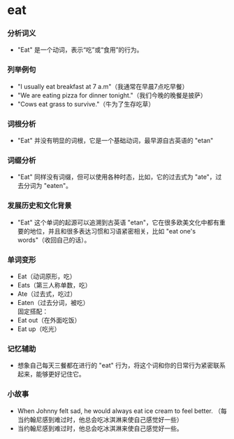 # eat

### 分析词义

  

*   "Eat" 是一个动词，表示“吃”或“食用”的行为。

  

### 列举例句

  

*   "I usually eat breakfast at 7 a.m"（我通常在早晨7点吃早餐）
*   "We are eating pizza for dinner tonight."（我们今晚的晚餐是披萨）
*   "Cows eat grass to survive."（牛为了生存吃草）

  

### 词根分析

  

*   "Eat" 并没有明显的词根，它是一个基础动词，最早源自古英语的 "etan"

  

### 词缀分析

  

*   "Eat" 同样没有词缀，但可以使用各种时态，比如，它的过去式为 "ate"，过去分词为 "eaten"。

  

### 发展历史和文化背景

  

*   "Eat" 这个单词的起源可以追溯到古英语 "etan"，它在很多欧美文化中都有重要的地位，并且和很多表达习惯和习语紧密相关，比如 "eat one's words"（收回自己的话）。

  

### 单词变形

  

*   Eat（动词原形，吃）
*   Eats（第三人称单数，吃）
*   Ate（过去式，吃过）
*   Eaten（过去分词，被吃）  
    固定搭配：
*   Eat out（在外面吃饭）
*   Eat up（吃光）

  

### 记忆辅助

  

*   想象自己每天三餐都在进行的 "eat" 行为，将这个词和你的日常行为紧密联系起来，能够更好记住它。

  

### 小故事

  

*   When Johnny felt sad, he would always eat ice cream to feel better. （每当约翰尼感到难过时，他总会吃冰淇淋来使自己感觉好一些）
*   当约翰尼感到难过时，他总会吃冰淇淋来使自己感觉好一些。
